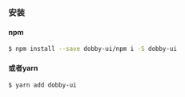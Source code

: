 ### 安装
#### npm
```bash
$ npm install --save dobby-ui/npm i -S dobby-ui
```
#### 或者yarn
```bash
$ yarn add dobby-ui
```